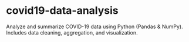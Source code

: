 # covid19-data-analysis
Analyze and summarize COVID-19 data using Python (Pandas &amp; NumPy). Includes data cleaning, aggregation, and visualization.
